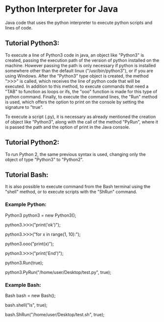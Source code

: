 # Python Interpreter for Java
Java code that uses the python interpreter to execute python scripts and lines of code.

## Tutorial Python3:
To execute a line of Python3 code in java, an object like "Python3" is created, passing the execution path of the version of python installed on the machine. However passing the path is only necessary if python is installed somewhere other than the default linux ("/usr/bin/python3"), or if you are using Windows.
After the "Python3" type object is created, the method "ᐷᐷᐷ" is called, which receives the line of python code that will be executed. In addition to this method, to execute commands that need a "TAB" to function as loops or ifs, the "ooo" function is made for this type of python command.
Finally, to execute the command lines, the "Run" method is used, which offers the option to print on the console by setting the signature to "true".

To execute a script (.py), it is necessary as already mentioned the creation of object like "Python3", along with the call of the method "PyRun", where it is passed the path and the option of print in the Java console.

## Tutorial Python2:
To run Python 2, the same previous syntax is used, changing only the object of type "Python3" to "Python2".

## Tutorial Bash:
It is also possible to execute command from the Bash terminal using the "shell" method, or to execute scripts with the "ShRun" command.

### Example Python:
Python3 python3 = new Python3();

python3.ᐷᐷᐷ("print('ok')");

python3.ᐷᐷᐷ("for x in range(1, 10):");

python3.ooo("print(x)");

python3.ᐷᐷᐷ("print('End')");

python3.Run(true);

python3.PyRun("/home/user/Desktop/test.py", true);

### Example Bash:
Bash bash = new Bash();

bash.shell("ls", true);

bash.ShRun("/home/user/Desktop/test.sh", true);
